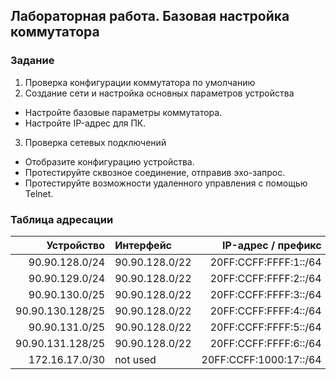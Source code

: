 ## 	Лабораторная работа. Базовая настройка коммутатора 
###	Задание
1. Проверка конфигурации коммутатора по умолчанию
2. Создание сети и настройка основных параметров устройства
-	Настройте базовые параметры коммутатора.
-	Настройте IP-адрес для ПК.
3. Проверка сетевых подключений
-	Отобразите конфигурацию устройства.
-	Протестируйте сквозное соединение, отправив эхо-запрос.
-	Протестируйте возможности удаленного управления с помощью Telnet.

### 	Таблица адресации
| Устройство     | Интерфейс    | IP-адрес / префикс             | 
|-----------------:|:---------------|-------------------------:|
| 90.90.128.0/24   | 90.90.128.0/22 | 20FF:CCFF:FFFF:1::/64    |
| 90.90.129.0/24   | 90.90.128.0/22 | 20FF:CCFF:FFFF:2::/64    |
| 90.90.130.0/25   | 90.90.128.0/22 | 20FF:CCFF:FFFF:3::/64    |
| 90.90.130.128/25 | 90.90.128.0/22 | 20FF:CCFF:FFFF:4::/64    |
| 90.90.131.0/25   | 90.90.128.0/22 | 20FF:CCFF:FFFF:5::/64    |
| 90.90.131.128/25 | 90.90.128.0/22 | 20FF:CCFF:FFFF:6::/64    |
| 172.16.17.0/30   | not used       | 20FF:CCFF:1000:17::/64   |

